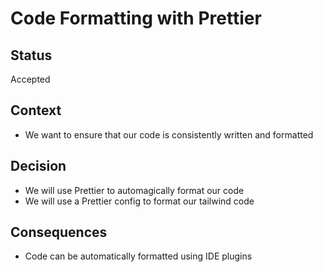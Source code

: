 # Code Formatting with Prettier

## Status

Accepted

## Context

- We want to ensure that our code is consistently written and formatted

## Decision

- We will use Prettier to automagically format our code
- We will use a Prettier config to format our tailwind code

## Consequences

- Code can be automatically formatted using IDE plugins
